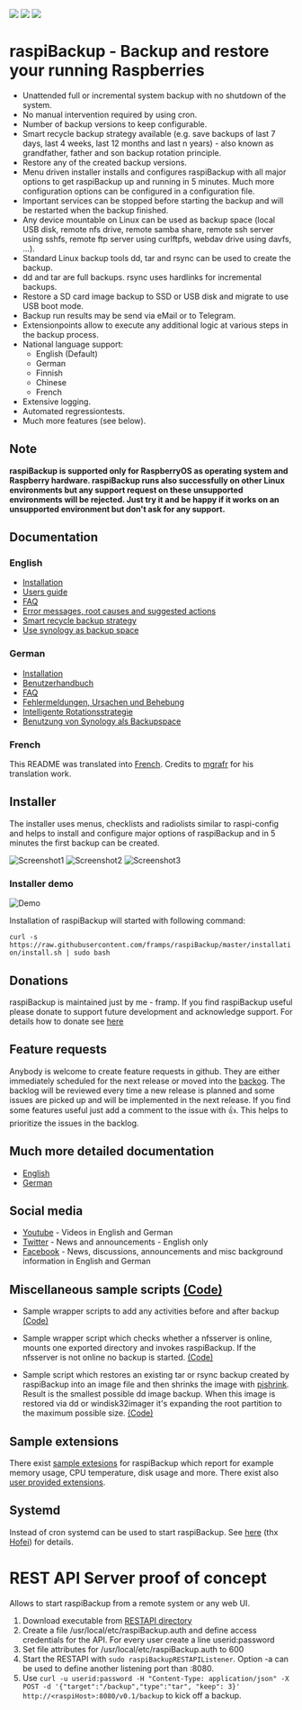 ![](https://img.shields.io/github/release/framps/raspiBackup.svg?style=flat) ![](https://img.shields.io/github/last-commit/framps/raspiBackup.svg?style=flat) ![](https://img.shields.io/github/stars/framps/raspiBackup?style=flat)

# raspiBackup - Backup and restore your running Raspberries

* Unattended full or incremental system backup with no shutdown of the system.
* No manual intervention required by using cron.
* Number of backup versions to keep configurable.
* Smart recycle backup strategy available (e.g. save backups of last 7 days, last 4 weeks, last 12 months and last n years) - also known as grandfather, father and son backup rotation principle.
* Restore any of the created backup versions. 
* Menu driven installer installs and configures raspiBackup with all major options to get raspiBackup up and running in 5 minutes. Much more configuration options can be configured in a configuration file.
* Important services can be stopped before starting the backup and will be restarted when the backup finished.
* Any device mountable on Linux can be used as backup space (local USB disk, remote nfs drive, remote samba share, remote ssh server using sshfs, remote ftp server using curlftpfs, webdav drive using davfs, ...).
* Standard Linux backup tools dd, tar and rsync can be used to create the backup.
* dd and tar are full backups. rsync uses hardlinks for incremental backups.
* Restore a SD card image backup to SSD or USB disk and migrate to use USB boot mode.
* Backup run results may be send via eMail or to Telegram.
* Extensionpoints allow to execute any additional logic at various steps in the backup process.
* National language support:
  * English (Default)
  * German
  * Finnish
  * Chinese
  * French
* Extensive logging. 
* Automated regressiontests. 
* Much more features (see below).

## Note
**raspiBackup is supported only for RaspberryOS as operating system and Raspberry hardware. raspiBackup runs also successfully on other Linux environments but any support request on these unsupported environments will be rejected. Just try it and be happy if it works on an unsupported environment but don't ask for any support.**

## Documentation

### English
* [Installation](https://www.linux-tips-and-tricks.de/en/backup/quickstart-rbk/)
* [Users guide](https://www.linux-tips-and-tricks.de/en/backup)
* [FAQ](https://www.linux-tips-and-tricks.de/en/faq)
* [Error messages, root causes and suggested actions](https://www.linux-tips-and-tricks.de/en/faq/rmessages/)
* [Smart recycle backup strategy](https://www.linux-tips-and-tricks.de/en/backup/smart-recycle/)
* [Use synology as backup space](https://www.linux-tips-and-tricks.de/en/backup/synology-usage/)

### German
* [Installation](https://www.linux-tips-and-tricks.de/de/raspibackup/schnellstart-rbk/)
* [Benutzerhandbuch](https://www.linux-tips-and-tricks.de/de/raspibackup)
* [FAQ](https://www.linux-tips-and-tricks.de/de/faq)
* [Fehlermeldungen, Ursachen und Behebung](https://www.linux-tips-and-tricks.de/de/faq/fehlermeldungen/)
* [Intelligente Rotationsstrategie](https://www.linux-tips-and-tricks.de/de/raspibackup/rotationsstrategie/)
* [Benutzung von Synology als Backupspace](https://www.linux-tips-and-tricks.de/de/raspibackup/benutzung-von-synology/)

### French

This README was translated into [French](README_fr). Credits to [mgrafr](https://github.com/mgrafr) for his translation work.

## Installer

The installer uses menus, checklists and radiolists similar to raspi-config and helps to install and configure major options of raspiBackup and in 5 minutes the first backup can be created.

![Screenshot1](images/raspiBackupInstallUI-1.png)
![Screenshot2](images/raspiBackupInstallUI-2.png)
![Screenshot3](images/raspiBackupInstallUI-3.png)

### Installer demo

![Demo](https://www.linux-tips-and-tricks.de/images/raspiBackupInstall_en.gif)

Installation of raspiBackup will started with following command:

`curl -s https://raw.githubusercontent.com/framps/raspiBackup/master/installation/install.sh | sudo bash`

## Donations

raspiBackup is maintained just by me - framp. If you find raspiBackup useful please donate to support future development and acknowledge support. For details how to donate see [here](https://www.linux-tips-and-tricks.de/en/donations/)

## Feature requests

Anybody is welcome to create feature requests in github. They are either immediately scheduled for the next release or moved into the [backog](https://github.com/framps/raspiBackup/issues?q=is%3Aissue+is%3Aclosed+label%3ABacklog). The backlog will be reviewed every time a new release is planned and some issues are picked up and will be implemented in the next release. If you find some features useful just add a comment to the issue with :+1:. This helps to prioritize the issues in the backlog.

## Much more detailed documentation

 * [English](https://www.linux-tips-and-tricks.de/en/all-pages-about-raspibackup/)
 * [German](https://www.linux-tips-and-tricks.de/de/alles-ueber-raspibackup/)

## Social media

 * [Youtube](https://www.youtube.com/channel/UCnFHtfMXVpWy6mzMazqyINg) - Videos in English and German
 * [Twitter](https://twitter.com/search?q=%23raspiBackup&src=typed_query) - News and announcements - English only
 * [Facebook](https://www.facebook.com/raspiBackup) - News, discussions, announcements and misc background information in English and German

## Miscellaneous sample scripts [(Code)](https://github.com/framps/raspiBackup/tree/master/helper)

* Sample wrapper scripts to add any activities before and after backup [(Code)](https://github.com/framps/raspiBackup/blob/master/helper/raspiBackupWrapper.sh)

* Sample wrapper script which checks whether a nfsserver is online, mounts one exported directory and invokes raspiBackup. If the nfsserver is not online no backup is started. [(Code)](https://github.com/framps/raspiBackup/blob/master/helper/raspiBackupNfsWrapper.sh)

* Sample script which restores an existing tar or rsync backup created by raspiBackup into an image file and then shrinks the image with [pishrink](https://github.com/Drewsif/PiShrink). Result is the smallest possible dd image backup. When this image is restored via dd or windisk32imager it's expanding the root partition to the maximum possible size. [(Code)](https://github.com/framps/raspiBackup/blob/master/helper/raspiBackupRestore2Image.sh)

## Sample extensions

There exist [sample extesions](./extensions) for raspiBackup which report for example memory usage, CPU temperature, disk usage and more. There exist also [user provided extensions](./extensions_userprovided). 

## Systemd

Instead of cron systemd can be used to start raspiBackup. See [here](installation/systemd) (thx [Hofei](https://github.com/Hofei90)) for details. 

# REST API Server proof of concept

Allows to start raspiBackup from a remote system or any web UI.
1. Download executable from [RESTAPI directory](https://github.com/framps/raspiBackup/tree/master/RESTAPI)
2. Create a file /usr/local/etc/raspiBackup.auth and define access credentials for the API. For every user create a line userid:password
3. Set file attributes for /usr/local/etc/raspiBackup.auth to 600
4. Start the RESTAPI with ```sudo raspiBackupRESTAPIListener```. Option -a can be used to define another listening port than :8080.
5. Use ```curl -u userid:password -H "Content-Type: application/json" -X POST -d '{"target":"/backup","type":"tar", "keep": 3}' http://<raspiHost>:8080/v0.1/backup``` to kick off a backup.
